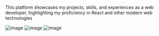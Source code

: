 This platform showcases my projects, skills, and experiences as a web developer, highlighting my proficiency in React and other modern web technologies

![image](https://github.com/Krethik26-sys/profile/assets/174243892/fb01e7d4-469b-4518-a49a-32862bd3086e)
![image](https://github.com/Krethik26-sys/profile/assets/174243892/cbdf1818-c9f3-4f46-89d7-d65421abf559)
![image](https://github.com/Krethik26-sys/profile/assets/174243892/772db5e8-efd8-462f-8907-4de7619cba26)

